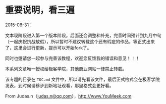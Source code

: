 # 重要说明，看三遍

2015-08-31：

文本现阶段进入第一个版本阶段，后面还会调整和补充，完善时间预计到九月中旬（一起庆祝抗战放假），所以暂时不建议转载这个还有瑕疵的作品，等正式出来了，这里会进行更新，提示可以开始fork了。

同时也邀请您一起参与完善该教程，欢迎您反馈我的错误和意见！！！

本系列文章唯一授权给极客学院，其他商业网站一律禁止转载。

该专题的目录在 `TOC.md` 文件中，所以请先看该文件，最后正式格式会在极客学院发表，到时候请移步到新地址观看，那里格式会更好看。

From Judas.n（judas.n@qq.com），<http://www.YouMeek.com>
